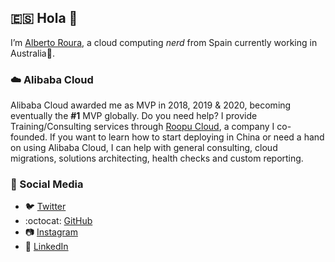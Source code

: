 ## 🇪🇸 Hola :wave:
I’m [Alberto Roura](https://albertoroura.com/), a cloud computing _nerd_ from Spain currently working in Australia:koala:.


### :cloud: Alibaba Cloud
Alibaba Cloud awarded me as MVP in 2018, 2019 & 2020, becoming eventually the **#1** MVP globally. Do you need help? I provide Training/Consulting services through [Roopu Cloud](https://roopu.cloud/), a company I co-founded. If you want to learn how to start deploying in China or need a hand on using Alibaba Cloud, I can help with general consulting, cloud migrations, solutions architecting, health checks and custom reporting.


### :thought_balloon: Social Media
- :bird: [Twitter](https://twitter.com/roura356a)
- :octocat: [GitHub](https://github.com/roura356a)
- :camera: [Instagram](https://www.instagram.com/roura356a/)
- :office: [LinkedIn](https://www.linkedin.com/in/roura356a/)
